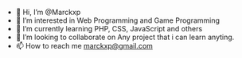 - 👋 Hi, I’m @Marckxp
- 👀 I’m interested in Web Programming and Game Programming
- 🌱 I’m currently learning PHP, CSS, JavaScript and others
- 💞️ I’m looking to collaborate on Any project that i can learn anyting.
- 📫 How to reach me marckxp@gmail.com

<!---
Marckxp/Marckxp is a ✨ special ✨ repository because its `README.md` (this file) appears on your GitHub profile.
You can click the Preview link to take a look at your changes.
--->
